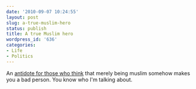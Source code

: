 ```yaml
---
date: '2010-09-07 10:24:55'
layout: post
slug: a-true-muslim-hero
status: publish
title: A true Muslim hero
wordpress_id: '636'
categories:
- Life
- Politics
---
```


An [antidote for those who think](http://www.ranyontheroyals.com/2010/07/abd-el-kader-and-massacre-of-damascus.html) that merely being muslim somehow makes you a bad person.  You know who I'm talking about.
